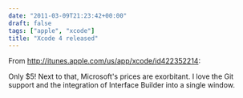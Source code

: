 ```yaml
---
date: "2011-03-09T21:23:42+00:00"
draft: false
tags: ["apple", "xcode"]
title: "Xcode 4 released"
---
```

From http://itunes.apple.com/us/app/xcode/id422352214:

Only $5! Next to that, Microsoft's prices are exorbitant. I love the Git support and the integration of Interface Builder into a single window.
